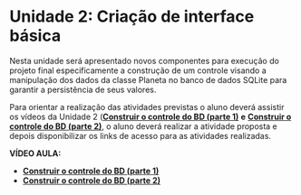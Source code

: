 # Unidade 2: Criação de interface básica

Nesta unidade será apresentado novos componentes para execução do projeto final especificamente a construção de um controle visando a manipulação dos dados da classe Planeta no banco de dados SQLite para garantir a persistência de seus valores.

Para orientar a realização das atividades previstas o aluno deverá assistir os vídeos da Unidade 2 ([**Construir o controle do BD (parte 1)**](https://youtu.be/aYP8z-9w2QE) **e** [**Construir o controle do BD (parte 2)**](https://youtu.be/jcAkfGWK0q4), o aluno deverá realizar a atividade proposta e depois disponibilizar os links de acesso para as atividades realizadas.

**VÍDEO AULA:**

- [**Construir o controle do BD (parte 1)**](https://youtu.be/aYP8z-9w2QE)
- [**Construir o controle do BD (parte 2)**](https://youtu.be/jcAkfGWK0q4)

